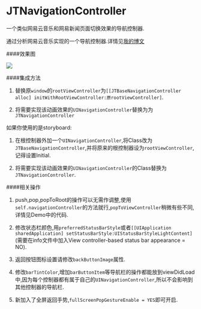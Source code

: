 # JTNavigationController
一个类似网易云音乐和网易新闻页面切换效果的导航控制器.

通过分析网易云音乐实现的一个导航控制器.详情见[我的博文](http://jerrytian.com/2016/01/23/yong-revealfen-xi-wang-yi-yun-yin-le-de-dao-hang-kong-zhi-qi-qie-huan-xiao-guo/)

####效果图

![](https://github.com/JNTian/JTNavigationController/blob/master/demo.gif)

####集成方法
 1. 替换原`window`的`rootViewController`为`[[JTBaseNavigationController alloc] initWithRootViewController:原rootViewController]`.
 
 2. 将需要实现该动画效果的`UINavigationController`替换为为`JTNavigationController`

如果你使用的是storyboard:
 1. 在根控制器外加一个`UINavigationController`,将Class改为`JTBaseNavigationController`,并将原来的根控制器设为`rootViewController`,记得设置Initial.

 2. 将需要实现该动画效果的`UINavigationController`的Class替换为`JTNavigationController`.


####相关操作
 1. push,pop,popToRoot的操作可以无需作调整,使用`self.navigationController`的方法就行,`popToViewController`稍微有些不同,详情见Demo中的代码.
 
 2. 修改状态栏颜色,用`preferredStatusBarStyle`或者`[[UIApplication sharedApplication] setStatusBarStyle:UIStatusBarStyleLightContent]`(需要在info文件中加入View controller-based status bar appearance = NO).
 
 3. 返回按钮图标设置请修改`backButtonImage`属性.
 
 4. 修改`barTintColor`,增加`barButtonItem`等导航栏的操作都能放到viewDidLoad中,因为每个控制器都有属于自己的`UINavigationController`,所以不会影响到其他控制器的导航栏.
 
 5. 新加入了全屏返回手势,`fullScreenPopGestureEnable = YES`即可开启.
